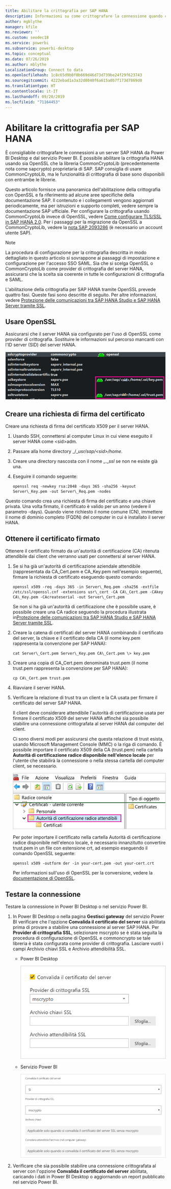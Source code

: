 ```yaml
---
title: Abilitare la crittografia per SAP HANA
description: Informazioni su come crittografare la connessione quando ci si connette a un server HANA da Power BI con l'accesso SSO SAML.
author: mgblythe
manager: kfile
ms.reviewer: ''
ms.custom: seodec18
ms.service: powerbi
ms.subservice: powerbi-desktop
ms.topic: conceptual
ms.date: 07/26/2019
ms.author: mblythe
LocalizationGroup: Connect to data
ms.openlocfilehash: 1c8c65d9b0f0b669d46d73d739be24f29f623743
ms.sourcegitcommit: 4222ebad1a3a32d8040f6a615a0b7f173d7869d0
ms.translationtype: HT
ms.contentlocale: it-IT
ms.lasthandoff: 09/20/2019
ms.locfileid: "71164453"
---
```

# <a name="enable-encryption-for-sap-hana"></a>Abilitare la crittografia per SAP HANA

È consigliabile crittografare le connessioni a un server SAP HANA da Power BI Desktop e dal servizio Power BI. È possibile abilitare la crittografia HANA usando sia OpenSSL che la libreria CommonCryptoLib (precedentemente nota come sapcrypto) proprietaria di SAP. SAP consiglia di usare CommonCryptoLib, ma le funzionalità di crittografia di base sono disponibili con entrambe le librerie.

Questo articolo fornisce una panoramica dell'abilitazione della crittografia con OpenSSL e fa riferimento ad alcune aree specifiche della documentazione SAP. Il contenuto e i collegamenti vengono aggiornati periodicamente, ma per istruzioni e supporto completi, vedere sempre la documentazione SAP ufficiale. Per configurare la crittografia usando CommonCryptoLib invece di OpenSSL, vedere [Come configurare TLS/SSL in SAP HANA 2.0](https://blogs.sap.com/2018/11/13/how-to-configure-tlsssl-in-sap-hana-2.0/). Per i passaggi per la migrazione da OpenSSL a CommonCryptoLib, vedere la [nota SAP 2093286](https://launchpad.support.sap.com/#/notes/2093286) (è necessario un account utente SAP).

> [!NOTE]
> La procedura di configurazione per la crittografia descritta in modo dettagliato in questo articolo si sovrappone ai passaggi di impostazione e configurazione per l'accesso SSO SAML. Sia che si scelga OpenSSL o CommonCryptoLib come provider di crittografia del server HANA, assicurarsi che la scelta sia coerente in tutte le configurazioni di crittografia e SAML.

L'abilitazione della crittografia per SAP HANA tramite OpenSSL prevede quattro fasi. Queste fasi sono descritte di seguito.  Per altre informazioni, vedere [Protezione delle comunicazioni tra SAP HANA Studio e SAP HANA Server tramite SSL](https://blogs.sap.com/2015/09/28/securing-the-communication-between-sap-hana-studio-and-sap-hana-server-through-ssl/).

## <a name="use-openssl"></a>Usare OpenSSL

Assicurarsi che il server HANA sia configurato per l'uso di OpenSSL come provider di crittografia. Sostituire le informazioni sul percorso mancanti con l'ID server (SID) del server HANA.

![Provider di crittografia OpenSSL](media/desktop-sap-hana-encryption/ssl-crypto-provider.png)

## <a name="create-a-certificate-signing-request"></a>Creare una richiesta di firma del certificato

Creare una richiesta di firma del certificato X509 per il server HANA.

1. Usando SSH, connettersi al computer Linux in cui viene eseguito il server HANA come \<sid\>adm.

1. Passare alla home directory _/__usr/sap/\<sid\>/home_.

1. Creare una directory nascosta con il nome _.__ssl_ se non ne esiste già una.

1. Eseguire il comando seguente:

    ```
    openssl req -newkey rsa:2048 -days 365 -sha256 -keyout Server\_Key.pem -out Server\_Req.pem -nodes
    ```

Questo comando crea una richiesta di firma del certificato e una chiave privata. Una volta firmato, il certificato è valido per un anno (vedere il parametro -days). Quando viene richiesto il nome comune (CN), immettere il nome di dominio completo (FQDN) del computer in cui è installato il server HANA.

## <a name="get-the-certificate-signed"></a>Ottenere il certificato firmato

Ottenere il certificato firmato da un'autorità di certificazione (CA) ritenuta attendibile dai client che verranno usati per connettersi al server HANA.

1. Se si ha già un'autorità di certificazione aziendale attendibile (rappresentata da CA\_Cert.pem e CA\_Key.pem nell'esempio seguente), firmare la richiesta di certificato eseguendo questo comando:

    ```
    openssl x509 -req -days 365 -in Server\_Req.pem -sha256 -extfile /etc/ssl/openssl.cnf -extensions usr\_cert -CA CA\_Cert.pem -CAkey CA\_Key.pem -CAcreateserial -out Server\_Cert.pem
    ```

    Se non si ha già un'autorità di certificazione che è possibile usare, è possibile creare una CA radice seguendo la procedura illustrata in[Protezione delle comunicazioni tra SAP HANA Studio e SAP HANA Server tramite SSL](https://blogs.sap.com/2015/09/28/securing-the-communication-between-sap-hana-studio-and-sap-hana-server-through-ssl/).

1. Creare la catena di certificati del server HANA combinando il certificato del server, la chiave e il certificato della CA (il nome key.pem rappresenta la convenzione per SAP HANA):

    ```
    cat Server\_Cert.pem Server\_Key.pem CA\_Cert.pem \> key.pem
    ```

1. Creare una copia di CA\_Cert.pem denominata trust.pem (il nome trust.pem rappresenta la convenzione per SAP HANA):

    ```
    cp CA\_Cert.pem trust.pem
    ```

1. Riavviare il server HANA.

1. Verificare la relazione di trust tra un client e la CA usata per firmare il certificato del server SAP HANA.

    Il client deve considerare attendibile l'autorità di certificazione usata per firmare il certificato X509 del server HANA affinché sia possibile stabilire una connessione crittografata al server HANA dal computer del client.

    Ci sono diversi modi per assicurarsi che questa relazione di trust esista, usando Microsoft Management Console (MMC) o la riga di comando. È possibile importare il certificato X509 della CA (trust.pem) nella cartella **Autorità di certificazione radice disponibile nell'elenco locale** per l'utente che stabilirà la connessione o nella stessa cartella del computer client, se necessario.

    ![Cartella Autorità di certificazione radice disponibile nell'elenco locale](media/desktop-sap-hana-encryption/trusted-root-certification.png)

    Per poter importare il certificato nella cartella Autorità di certificazione radice disponibile nell'elenco locale, è necessario innanzitutto convertire trust.pem in un file con estensione crt, ad esempio eseguendo il comando OpenSSL seguente:

    ```
    openssl x509 -outform der -in your-cert.pem -out your-cert.crt
    ```
    
    Per informazioni sull'uso di OpenSSL per la conversione, vedere la [documentazione di OpenSSL](https://www.openssl.org/docs/manmaster/man1/x509.html).

## <a name="test-the-connection"></a>Testare la connessione

Testare la connessione in Power BI Desktop o nel servizio Power BI.

1. In Power BI Desktop o nella pagina **Gestisci gateway** del servizio Power BI verificare che l'opzione **Convalida il certificato del server** sia abilitata prima di provare a stabilire una connessione al server SAP HANA. Per **Provider di crittografia SSL**, selezionare mscrypto se è stata seguita la procedura di configurazione di OpenSSL e commoncrypto se tale libreria è stata configurata come provider di crittografia. Lasciare vuoti i campi Archivio chiavi SSL e Archivio attendibilità SSL.

    - Power BI Desktop

        ![Convalida il certificato del server - servizio](media/desktop-sap-hana-encryption/validate-server-certificate-service.png)

    - Servizio Power BI

        ![Convalida il certificato del server - desktop](media/desktop-sap-hana-encryption/validate-server-certificate-desktop.png)

1. Verificare che sia possibile stabilire una connessione crittografata al server con l'opzione **Convalida il certificato del server** abilitata, caricando i dati in Power BI Desktop o aggiornando un report pubblicato nel servizio Power BI.

